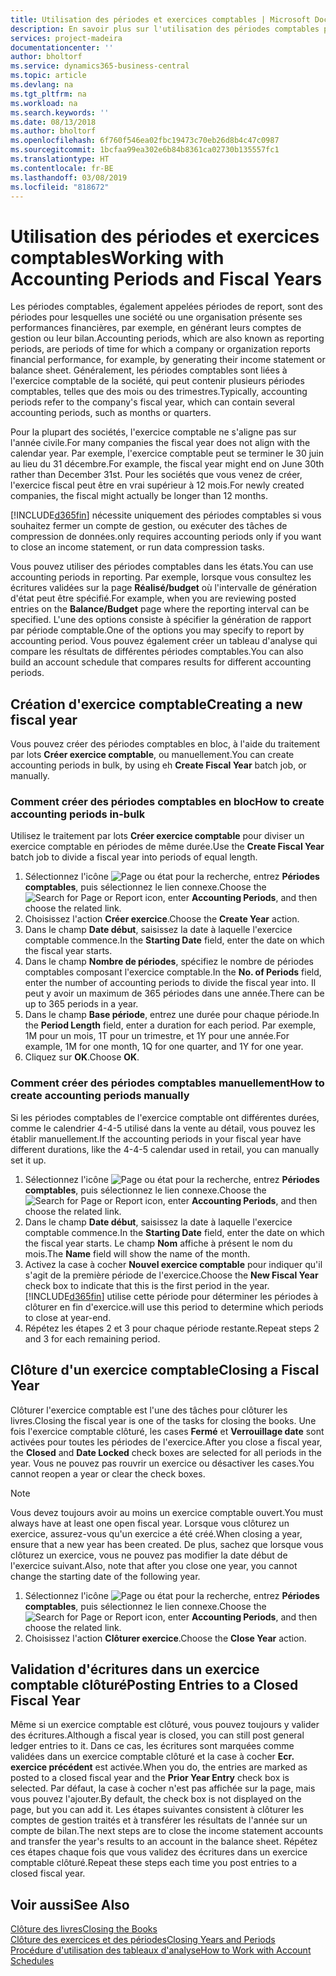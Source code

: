 ```yaml
---
title: Utilisation des périodes et exercices comptables | Microsoft Docs
description: En savoir plus sur l'utilisation des périodes comptables pour définir le moment où votre société fait état de ses performances financières.
services: project-madeira
documentationcenter: ''
author: bholtorf
ms.service: dynamics365-business-central
ms.topic: article
ms.devlang: na
ms.tgt_pltfrm: na
ms.workload: na
ms.search.keywords: ''
ms.date: 08/13/2018
ms.author: bholtorf
ms.openlocfilehash: 6f760f546ea02fbc19473c70eb26d8b4c47c0987
ms.sourcegitcommit: 1bcfaa99ea302e6b84b8361ca02730b135557fc1
ms.translationtype: HT
ms.contentlocale: fr-BE
ms.lasthandoff: 03/08/2019
ms.locfileid: "818672"
---
```

# <a name="working-with-accounting-periods-and-fiscal-years"></a><span data-ttu-id="98487-103">Utilisation des périodes et exercices comptables</span><span class="sxs-lookup"><span data-stu-id="98487-103">Working with Accounting Periods and Fiscal Years</span></span>
<span data-ttu-id="98487-104">Les périodes comptables, également appelées périodes de report, sont des périodes pour lesquelles une société ou une organisation présente ses performances financières, par exemple, en générant leurs comptes de gestion ou leur bilan.</span><span class="sxs-lookup"><span data-stu-id="98487-104">Accounting periods, which are also known as reporting periods, are periods of time for which a company or organization reports financial performance, for example, by generating their income statement or balance sheet.</span></span> <span data-ttu-id="98487-105">Généralement, les périodes comptables sont liées à l'exercice comptable de la société, qui peut contenir plusieurs périodes comptables, telles que des mois ou des trimestres.</span><span class="sxs-lookup"><span data-stu-id="98487-105">Typically, accounting periods refer to the company's fiscal year, which can contain several accounting periods, such as months or quarters.</span></span>

<span data-ttu-id="98487-106">Pour la plupart des sociétés, l'exercice comptable ne s'aligne pas sur l'année civile.</span><span class="sxs-lookup"><span data-stu-id="98487-106">For many companies the fiscal year does not align with the calendar year.</span></span> <span data-ttu-id="98487-107">Par exemple, l'exercice comptable peut se terminer le 30 juin au lieu du 31 décembre.</span><span class="sxs-lookup"><span data-stu-id="98487-107">For example, the fiscal year might end on June 30th rather than December 31st.</span></span> <span data-ttu-id="98487-108">Pour les sociétés que vous venez de créer, l'exercice fiscal peut être en vrai supérieur à 12 mois.</span><span class="sxs-lookup"><span data-stu-id="98487-108">For newly created companies, the fiscal might actually be longer than 12 months.</span></span> 

[!INCLUDE[d365fin](includes/d365fin_md.md)] <span data-ttu-id="98487-109">nécessite uniquement des périodes comptables si vous souhaitez fermer un compte de gestion, ou exécuter des tâches de compression de données.</span><span class="sxs-lookup"><span data-stu-id="98487-109">only requires accounting periods only if you want to close an income statement, or run data compression tasks.</span></span> 

<span data-ttu-id="98487-110">Vous pouvez utiliser des périodes comptables dans les états.</span><span class="sxs-lookup"><span data-stu-id="98487-110">You can use accounting periods in reporting.</span></span> <span data-ttu-id="98487-111">Par exemple, lorsque vous consultez les écritures validées sur la page **Réalisé/budget** où l'intervalle de génération d'état peut être spécifié.</span><span class="sxs-lookup"><span data-stu-id="98487-111">For example, when you are reviewing posted entries on the **Balance/Budget** page where the reporting interval can be specified.</span></span> <span data-ttu-id="98487-112">L'une des options consiste à spécifier la génération de rapport par période comptable.</span><span class="sxs-lookup"><span data-stu-id="98487-112">One of the options you may specify to report by accounting period.</span></span> <span data-ttu-id="98487-113">Vous pouvez également créer un tableau d'analyse qui compare les résultats de différentes périodes comptables.</span><span class="sxs-lookup"><span data-stu-id="98487-113">You can also build an account schedule that compares results for different accounting periods.</span></span>

## <a name="creating-a-new-fiscal-year"></a><span data-ttu-id="98487-114">Création d'exercice comptable</span><span class="sxs-lookup"><span data-stu-id="98487-114">Creating a new fiscal year</span></span>
<span data-ttu-id="98487-115">Vous pouvez créer des périodes comptables en bloc, à l'aide du traitement par lots **Créer exercice comptable**, ou manuellement.</span><span class="sxs-lookup"><span data-stu-id="98487-115">You can create accounting periods in bulk, by using eh **Create Fiscal Year** batch job, or manually.</span></span>

### <a name="how-to-create-accounting-periods-in-bulk"></a><span data-ttu-id="98487-116">Comment créer des périodes comptables en bloc</span><span class="sxs-lookup"><span data-stu-id="98487-116">How to create accounting periods in-bulk</span></span>
<span data-ttu-id="98487-117">Utilisez le traitement par lots **Créer exercice comptable** pour diviser un exercice comptable en périodes de même durée.</span><span class="sxs-lookup"><span data-stu-id="98487-117">Use the **Create Fiscal Year** batch job to divide a fiscal year into periods of equal length.</span></span>  

1. <span data-ttu-id="98487-118">Sélectionnez l'icône ![Page ou état pour la recherche](media/ui-search/search_small.png "icône Page ou état pour la recherche"), entrez **Périodes comptables**, puis sélectionnez le lien connexe.</span><span class="sxs-lookup"><span data-stu-id="98487-118">Choose the ![Search for Page or Report](media/ui-search/search_small.png "Search for Page or Report icon") icon, enter **Accounting Periods**, and then choose the related link.</span></span>  
2. <span data-ttu-id="98487-119">Choisissez l'action **Créer exercice**.</span><span class="sxs-lookup"><span data-stu-id="98487-119">Choose the **Create Year** action.</span></span>  <!--What about the Scheduling option? Should we mention that? There's also the Report Output Type field...-->
3. <span data-ttu-id="98487-120">Dans le champ **Date début**, saisissez la date à laquelle l'exercice comptable commence.</span><span class="sxs-lookup"><span data-stu-id="98487-120">In the **Starting Date** field, enter the date on which the fiscal year starts.</span></span>  
4. <span data-ttu-id="98487-121">Dans le champ **Nombre de périodes**, spécifiez le nombre de périodes comptables composant l'exercice comptable.</span><span class="sxs-lookup"><span data-stu-id="98487-121">In the **No. of Periods** field, enter the number of accounting periods to divide the fiscal year into.</span></span> <span data-ttu-id="98487-122">Il peut y avoir un maximum de 365 périodes dans une année.</span><span class="sxs-lookup"><span data-stu-id="98487-122">There can be up to 365 periods in a year.</span></span>  
5. <span data-ttu-id="98487-123">Dans le champ **Base période**, entrez une durée pour chaque période.</span><span class="sxs-lookup"><span data-stu-id="98487-123">In the **Period Length** field, enter a duration for each period.</span></span> <span data-ttu-id="98487-124">Par exemple, 1M pour un mois, 1T pour un trimestre, et 1Y pour une année.</span><span class="sxs-lookup"><span data-stu-id="98487-124">For example, 1M for one month, 1Q for one quarter, and 1Y for one year.</span></span>  
6. <span data-ttu-id="98487-125">Cliquez sur **OK**.</span><span class="sxs-lookup"><span data-stu-id="98487-125">Choose **OK**.</span></span>  

### <a name="how-to-create-accounting-periods-manually"></a><span data-ttu-id="98487-126">Comment créer des périodes comptables manuellement</span><span class="sxs-lookup"><span data-stu-id="98487-126">How to create accounting periods manually</span></span>
<span data-ttu-id="98487-127">Si les périodes comptables de l'exercice comptable ont différentes durées, comme le calendrier 4-4-5 utilisé dans la vente au détail, vous pouvez les établir manuellement.</span><span class="sxs-lookup"><span data-stu-id="98487-127">If the accounting periods in your fiscal year have different durations, like the 4-4-5 calendar used in retail, you can manually set it up.</span></span>  
  
1. <span data-ttu-id="98487-128">Sélectionnez l'icône ![Page ou état pour la recherche](media/ui-search/search_small.png "icône Page ou état pour la recherche"), entrez **Périodes comptables**, puis sélectionnez le lien connexe.</span><span class="sxs-lookup"><span data-stu-id="98487-128">Choose the ![Search for Page or Report](media/ui-search/search_small.png "Search for Page or Report icon") icon, enter **Accounting Periods**, and then choose the related link.</span></span>  
2. <span data-ttu-id="98487-129">Dans le champ **Date début**, saisissez la date à laquelle l'exercice comptable commence.</span><span class="sxs-lookup"><span data-stu-id="98487-129">In the **Starting Date** field, enter the date on which the fiscal year starts.</span></span> <span data-ttu-id="98487-130">Le champ **Nom** affiche à présent le nom du mois.</span><span class="sxs-lookup"><span data-stu-id="98487-130">The **Name** field will show the name of the month.</span></span>  
3. <span data-ttu-id="98487-131">Activez la case à cocher **Nouvel exercice comptable** pour indiquer qu'il s'agit de la première période de l'exercice.</span><span class="sxs-lookup"><span data-stu-id="98487-131">Choose the **New Fiscal Year** check box to indicate that this is the first period in the year.</span></span> [!INCLUDE[d365fin](includes/d365fin_md.md)] <span data-ttu-id="98487-132">utilise cette période pour déterminer les périodes à clôturer en fin d'exercice.</span><span class="sxs-lookup"><span data-stu-id="98487-132">will use this period to determine which periods to close at year-end.</span></span>
4. <span data-ttu-id="98487-133">Répétez les étapes 2 et 3 pour chaque période restante.</span><span class="sxs-lookup"><span data-stu-id="98487-133">Repeat steps 2 and 3 for each remaining period.</span></span>  

## <a name="closing-a-fiscal-year"></a><span data-ttu-id="98487-134">Clôture d'un exercice comptable</span><span class="sxs-lookup"><span data-stu-id="98487-134">Closing a Fiscal Year</span></span>
<span data-ttu-id="98487-135">Clôturer l'exercice comptable est l'une des tâches pour clôturer les livres.</span><span class="sxs-lookup"><span data-stu-id="98487-135">Closing the fiscal year is one of the tasks for closing the books.</span></span> <span data-ttu-id="98487-136">Une fois l'exercice comptable clôturé, les cases **Fermé** et **Verrouillage date** sont activées pour toutes les périodes de l'exercice.</span><span class="sxs-lookup"><span data-stu-id="98487-136">After you close a fiscal year, the **Closed** and **Date Locked** check boxes are selected for all periods in the year.</span></span> <span data-ttu-id="98487-137">Vous ne pouvez pas rouvrir un exercice ou désactiver les cases.</span><span class="sxs-lookup"><span data-stu-id="98487-137">You cannot reopen a year or clear the check boxes.</span></span>

> [!NOTE]  
>  <span data-ttu-id="98487-138">Vous devez toujours avoir au moins un exercice comptable ouvert.</span><span class="sxs-lookup"><span data-stu-id="98487-138">You must always have at least one open fiscal year.</span></span> <span data-ttu-id="98487-139">Lorsque vous clôturez un exercice, assurez-vous qu'un exercice a été créé.</span><span class="sxs-lookup"><span data-stu-id="98487-139">When closing a year, ensure that a new year has been created.</span></span> <span data-ttu-id="98487-140">De plus, sachez que lorsque vous clôturez un exercice, vous ne pouvez pas modifier la date début de l'exercice suivant.</span><span class="sxs-lookup"><span data-stu-id="98487-140">Also, note that after you close one year, you cannot change the starting date of the following year.</span></span>

1. <span data-ttu-id="98487-141">Sélectionnez l'icône ![Page ou état pour la recherche](media/ui-search/search_small.png "icône Page ou état pour la recherche"), entrez **Périodes comptables**, puis sélectionnez le lien connexe.</span><span class="sxs-lookup"><span data-stu-id="98487-141">Choose the ![Search for Page or Report](media/ui-search/search_small.png "Search for Page or Report icon") icon, enter **Accounting Periods**, and then choose the related link.</span></span>  
2. <span data-ttu-id="98487-142">Choisissez l'action **Clôturer exercice**.</span><span class="sxs-lookup"><span data-stu-id="98487-142">Choose the **Close Year** action.</span></span>  

## <a name="posting-entries-to-a-closed-fiscal-year"></a><span data-ttu-id="98487-143">Validation d'écritures dans un exercice comptable clôturé</span><span class="sxs-lookup"><span data-stu-id="98487-143">Posting Entries to a Closed Fiscal Year</span></span>
<span data-ttu-id="98487-144">Même si un exercice comptable est clôturé, vous pouvez toujours y valider des écritures.</span><span class="sxs-lookup"><span data-stu-id="98487-144">Although a fiscal year is closed, you can still post general ledger entries to it.</span></span> <span data-ttu-id="98487-145">Dans ce cas, les écritures sont marquées comme validées dans un exercice comptable clôturé et la case à cocher **Ecr. exercice précédent** est activée.</span><span class="sxs-lookup"><span data-stu-id="98487-145">When you do, the entries are marked as posted to a closed fiscal year and the **Prior Year Entry** check box is selected.</span></span> <span data-ttu-id="98487-146">Par défaut, la case à cocher n'est pas affichée sur la page, mais vous pouvez l'ajouter.</span><span class="sxs-lookup"><span data-stu-id="98487-146">By default, the check box is not displayed on the page, but you can add it.</span></span> <span data-ttu-id="98487-147">Les étapes suivantes consistent à clôturer les comptes de gestion traités et à transférer les résultats de l'année sur un compte de bilan.</span><span class="sxs-lookup"><span data-stu-id="98487-147">The next steps are to close the income statement accounts and transfer the year's results to an account in the balance sheet.</span></span> <span data-ttu-id="98487-148">Répétez ces étapes chaque fois que vous validez des écritures dans un exercice comptable clôturé.</span><span class="sxs-lookup"><span data-stu-id="98487-148">Repeat these steps each time you post entries to a closed fiscal year.</span></span>

## <a name="see-also"></a><span data-ttu-id="98487-149">Voir aussi</span><span class="sxs-lookup"><span data-stu-id="98487-149">See Also</span></span>
[<span data-ttu-id="98487-150">Clôture des livres</span><span class="sxs-lookup"><span data-stu-id="98487-150">Closing the Books</span></span>](year-close-books.md)  
[<span data-ttu-id="98487-151">Clôture des exercices et des périodes</span><span class="sxs-lookup"><span data-stu-id="98487-151">Closing Years and Periods</span></span>](year-close-years-periods.md)  
[<span data-ttu-id="98487-152">Procédure d'utilisation des tableaux d'analyse</span><span class="sxs-lookup"><span data-stu-id="98487-152">How to Work with Account Schedules</span></span>](bi-how-work-account-schedule.md)  
  





